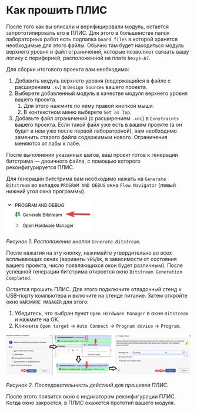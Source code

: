 # Как прошить ПЛИС

После того как вы описали и верифицировали модуль, остается запрототипировать его в  ПЛИС. Для этого в большинстве папок лабораторных работ есть подпапка `board_files` в которой хранятся необходимые для этого файлы. Обычно там будет находиться модуль верхнего уровня и файл ограничений, которые позволяют связать вашу логику с периферией, расположенной на плате `Nexys-A7`.

Для сборки итогового проекта вам необходимо:

1. Добавить модуль верхнего уровня (содержащийся в файле с расширением `.sv`) в `Design Sources` вашего проекта.
2. Выберете добавленный модуль в качестве модуля верхнего уровня вашего проекта.
   1. Для этого нажмите по нему правой кнопкой мыши.
   2. В контекстном меню выберете `Set as Top`.
3. Добавьте файл ограничений (с расширением `.xdc`) в `Constraints` вашего проекта. Если такой файл уже есть в вашем проекте (а он будет в нем уже после первой лабораторной), вам необходимо заменить старого файла содержимым нового. Ограничения меняются от лабы к лабе.

После выполнения указанных шагов, ваш проект готов к генерации битстрима — двоичного файла, с помощью которого реконфигурируется ПЛИС.

Для генерации битстрима вам необходимо нажать на `Generate Bitstream` во вкладке `PROGRAM AND DEBUG` окна `Flow Navigator` (левый нижний угол окна программы).

![../.pic/Vivado%20Basics/How%20to%20program%20an%20fpga%20board/fig_1.png](../.pic/Vivado%20Basics/How%20to%20program%20an%20fpga%20board/fig_1.png)

_Рисунок 1. Расположение кнопки `Generate Bitstream`._

После нажатия на эту кнопку, нажимайте утвердительно во всех всплывающих окнах (варианты `YES`/`OK`, в зависимости от состояния вашего проекта, число появляющихся окон будет различным). После успешной генерации битстрима откроется окно `Bitstream Generation Completed`.

Остается прошить ПЛИС. Для этого подключите отладочный стенд к USB-порту компьютера и включите на стенде питание. Затем откройте окно `HARDWARE MANAGER` для этого:

1. Убедитесь, что выбран пункт `Open Hardware Manager` в окне `Bitstream` и нажмите на OK.
2. Кликните `Open target` → `Auto Connect` → `Program device` → `Program`.

![../.pic/Labs/board%20files/Program_Device2.png](../.pic/Labs/board%20files/Program_Device2.png)

_Рисунок 2. Последовательность действий для прошивки ПЛИС._

После этого появится окно с индикатором реконфигурации ПЛИС. Когда окно закроется, в ПЛИС окажется прототип вашего модуля.
